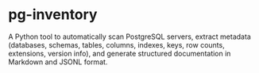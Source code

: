 # pg-inventory
A Python tool to automatically scan PostgreSQL servers, extract metadata (databases, schemas, tables, columns, indexes, keys, row counts, extensions, version info), and generate structured documentation in Markdown and JSONL format.
